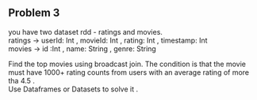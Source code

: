 ## Problem 3  

you have two dataset rdd - ratings and movies.  
ratings -> userId: Int , movieId: Int , rating: Int , timestamp: Int  
movies -> id :Int , name: String , genre: String  

Find the top movies using broadcast join. The condition is that the movie must have 1000+ rating counts from users with an average rating of more tha 4.5 .  
Use Dataframes or Datasets to solve it .
